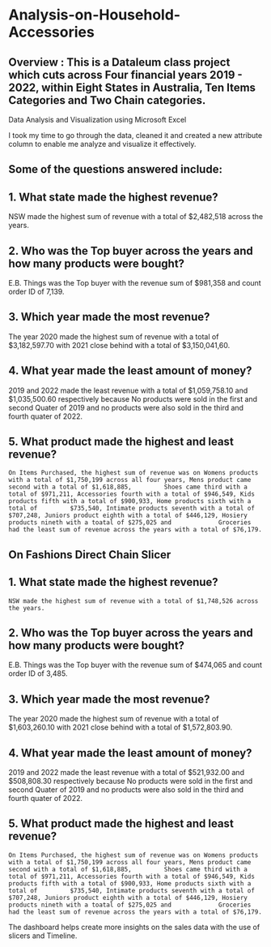 #         Analysis-on-Household-Accessories
## Overview : This is a Dataleum class project which cuts across Four financial years 2019 - 2022, within Eight States in Australia, Ten Items Categories and Two Chain categories.

Data Analysis and Visualization using Microsoft Excel

I took my time to go through the data, cleaned it and created a new attribute column to enable me analyze and visualize it effectively.

## Some of the questions answered include:
## 1. What state made the highest revenue?
  NSW made the highest sum of revenue with a total of $2,482,518 across the years.

## 2. Who was the Top buyer across the years and how many products were bought?
   E.B. Things was the Top buyer with the revenue sum of $981,358 and count order ID of 7,139.

## 3. Which year made the most revenue?
   The year 2020 made the highest sum of revenue with a total of $3,182,597.70 with 2021 close behind with a total of $3,150,041,60.

## 4. What year made the least amount of money?
   2019 and 2022 made the least revenue with a total of $1,059,758.10 and $1,035,500.60 respectively because No products were sold in the first and second Quater of 2019 and no        products were also sold in the third and fourth quater of 2022.

## 5. What product made the highest and least revenue? 
    On Items Purchased, the highest sum of revenue was on Womens products with a total of $1,750,199 across all four years, Mens product came second with a total of $1,618,885,         Shoes came third with a total of $971,211, Accessories fourth with a total of $946,549, Kids products fifth with a total of $900,933, Home products sixth with a total of         $735,540, Intimate products seventh with a total of $707,248, Juniors product eighth with a total of $446,129, Hosiery products nineth with a toatal of $275,025 and             Groceries had the least sum of revenue across the years with a total of $76,179.
    

## On Fashions Direct Chain Slicer
## 1. What state made the highest revenue?
    NSW made the highest sum of revenue with a total of $1,748,526 across the years.
 
## 2. Who was the Top buyer across the years and how many products were bought?
   E.B. Things was the Top buyer with the revenue sum of $474,065 and count order ID of 3,485.
   
## 3. Which year made the most revenue?
   The year 2020 made the highest sum of revenue with a total of $1,603,260.10 with 2021 close behind with a total of $1,572,803.90.
   
## 4. What year made the least amount of money?
   2019 and 2022 made the least revenue with a total of $521,932.00 and $508,808.30 respectively because No products were sold in the first and second Quater of 2019 and no        products were also sold in the third and fourth quater of 2022.

## 5. What product made the highest and least revenue? 
    On Items Purchased, the highest sum of revenue was on Womens products with a total of $1,750,199 across all four years, Mens product came second with a total of $1,618,885,         Shoes came third with a total of $971,211, Accessories fourth with a total of $946,549, Kids products fifth with a total of $900,933, Home products sixth with a total of         $735,540, Intimate products seventh with a total of $707,248, Juniors product eighth with a total of $446,129, Hosiery products nineth with a toatal of $275,025 and             Groceries had the least sum of revenue across the years with a total of $76,179.
The dashboard helps create more insights on the sales data with the use of slicers and Timeline.



